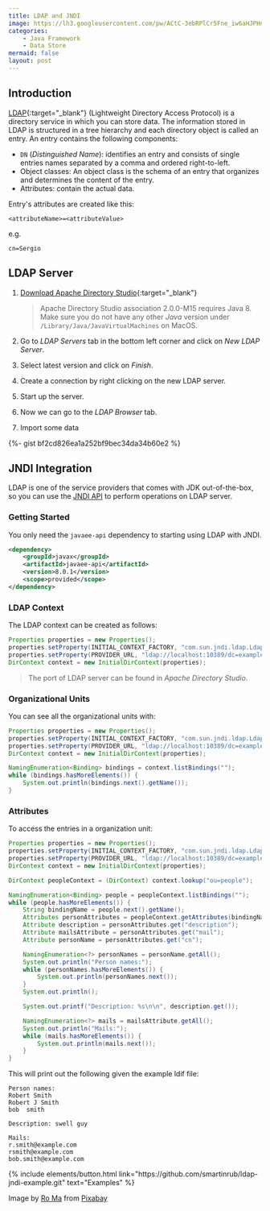 ```yaml
---
title: LDAP and JNDI
image: https://lh3.googleusercontent.com/pw/ACtC-3ebRPlCr5Fne_iw6aHJPHnX27cDe8_QN5Mwh6AkAVKD4-i2-N_giATb7nj3bvL53BhmAScSBkaTS_YuDvKQzcc1deNsOLwx1FeRSOeIgzaM-j8IDTt0IkqJD3fWyq2S0CBU-xKtUIZNYbT9qkuosA-K=w640-h426-no?authuser=1
categories:
    - Java Framework
    - Data Store
mermaid: false
layout: post
---
```


## Introduction

[LDAP](https://ldapwiki.com/wiki/LDAP){:target="_blank"} (Lightweight Directory Access Protocol) is a directory service in which you can store data. The information stored in LDAP is structured in a tree hierarchy and each directory object is called an entry. An entry contains the following components:

- `DN` (_Distinguished Name_): identifies an entry and consists of single entries names separated by a comma and ordered right-to-left.
- Object classes: An object class is the schema of an entry that organizes and determines the content of the entry.
- Attributes: contain the actual data.

Entry's attributes are created like this:

```
<attributeName>=<attributeValue>
```

e.g.

```
cn=Sergio
```

## LDAP Server

1. [Download Apache Directory Studio](http://directory.apache.org){:target="_blank"}

    >Apache Directory Studio association 2.0.0-M15 requires Java 8. Make sure you do not have any other _Java_ version under `/Library/Java/JavaVirtualMachines` on MacOS.

2. Go to _LDAP Servers_ tab in the bottom left corner and click on _New LDAP Server_.
3. Select latest version and click on _Finish_.
4. Create a connection by right clicking on the new LDAP server.
5. Start up the server.
6. Now we can go to the _LDAP Browser_ tab.
7. Import some data

{%- gist bf2cd826ea1a252bf9bec34da34b60e2 %}

## JNDI Integration

LDAP is one of the service providers that comes with JDK out-of-the-box, so you can use the [JNDI API](https://sergiomartinrubio.com/articles/jndi-overview) to perform operations on LDAP server.

### Getting Started

You only need the `javaee-api` dependency to starting using LDAP with JNDI.

```xml
<dependency>
    <groupId>javax</groupId>
    <artifactId>javaee-api</artifactId>
    <version>8.0.1</version>
    <scope>provided</scope>
</dependency>
```

### LDAP Context

The LDAP context can be created as follows:

```java
Properties properties = new Properties();
properties.setProperty(INITIAL_CONTEXT_FACTORY, "com.sun.jndi.ldap.LdapCtxFactory");
properties.setProperty(PROVIDER_URL, "ldap://localhost:10389/dc=example,dc=com");
DirContext context = new InitialDirContext(properties);
```

>The port of LDAP server can be found in _Apache Directory Studio_.

### Organizational Units

You can see all the organizational units with:

```java
Properties properties = new Properties();
properties.setProperty(INITIAL_CONTEXT_FACTORY, "com.sun.jndi.ldap.LdapCtxFactory");
properties.setProperty(PROVIDER_URL, "ldap://localhost:10389/dc=example,dc=com");
DirContext context = new InitialDirContext(properties);

NamingEnumeration<Binding> bindings = context.listBindings("");
while (bindings.hasMoreElements()) {
    System.out.println(bindings.next().getName());
}
```

### Attributes

To access the entries in a organization unit:

```java
Properties properties = new Properties();
properties.setProperty(INITIAL_CONTEXT_FACTORY, "com.sun.jndi.ldap.LdapCtxFactory");
properties.setProperty(PROVIDER_URL, "ldap://localhost:10389/dc=example,dc=com");
DirContext context = new InitialDirContext(properties);

DirContext peopleContext = (DirContext) context.lookup("ou=people");

NamingEnumeration<Binding> people = peopleContext.listBindings("");
while (people.hasMoreElements()) {
    String bindingName = people.next().getName();
    Attributes personAttributes = peopleContext.getAttributes(bindingName);
    Attribute description = personAttributes.get("description");
    Attribute mailsAttribute = personAttributes.get("mail");
    Attribute personName = personAttributes.get("cn");

    NamingEnumeration<?> personNames = personName.getAll();
    System.out.println("Person names:");
    while (personNames.hasMoreElements()) {
        System.out.println(personNames.next());
    }
    System.out.println();

    System.out.printf("Description: %s\n\n", description.get());

    NamingEnumeration<?> mails = mailsAttribute.getAll();
    System.out.println("Mails:");
    while (mails.hasMoreElements()) {
        System.out.println(mails.next());
    }
}
```

This will print out the following given the example ldif file:

```
Person names:
Robert Smith
Robert J Smith
bob  smith

Description: swell guy

Mails:
r.smith@example.com
rsmith@example.com
bob.smith@example.com
```

<p class="text-center">
{% include elements/button.html link="https://github.com/smartinrub/ldap-jndi-example.git" text="Examples" %}
</p>

Image by <a href="https://pixabay.com/users/roma1880-2180741/?utm_source=link-attribution&amp;utm_medium=referral&amp;utm_campaign=image&amp;utm_content=3859388">Ro Ma</a> from <a href="https://pixabay.com/?utm_source=link-attribution&amp;utm_medium=referral&amp;utm_campaign=image&amp;utm_content=3859388">Pixabay</a>
